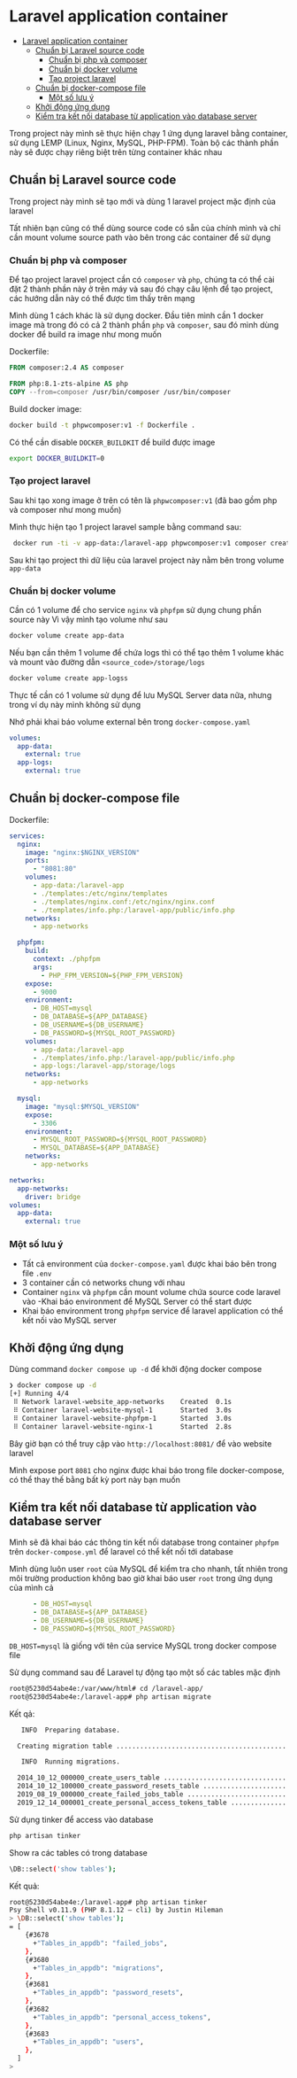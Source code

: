 # Laravel application container

- [Laravel application container](#laravel-application-container)
  - [Chuẩn bị Laravel source code](#chuẩn-bị-laravel-source-code)
    - [Chuẩn bị php và composer](#chuẩn-bị-php-và-composer)
    - [Chuẩn bị docker volume](#chuẩn-bị-docker-volume)
    - [Tạo project laravel](#tạo-project-laravel)
  - [Chuẩn bị docker-compose file](#chuẩn-bị-docker-compose-file)
    - [Một số lưu ý](#một-số-lưu-ý)
  - [Khởi động ứng dụng](#khởi-động-ứng-dụng)
  - [Kiểm tra kết nối database từ application vào database server](#kiểm-tra-kết-nối-database-từ-application-vào-database-server)

Trong project này mình sẽ thực hiện chạy 1 ứng dụng laravel bằng container, sử dụng LEMP (Linux, Nginx, MySQL, PHP-FPM). Toàn bộ các thành phần này sẽ được chạy riêng biệt trên từng container khác nhau

## Chuẩn bị Laravel source code

Trong project này mình sẽ tạo mới và dùng 1 laravel project mặc định của laravel

Tất nhiên bạn cũng có thể dùng source code có sẵn của chính mình và chỉ cần mount volume source path vào bên trong các container để sử dụng

### Chuẩn bị php và composer

Để tạo project laravel project cần có `composer` và `php`, chúng ta có thể cài đặt 2 thành phần này ở trên máy và sau đó chạy câu lệnh để tạo project, các hướng dẫn này có thể được tìm thấy trên mạng

Mình dùng 1 cách khác là sử dụng docker. Đầu tiên mình cần 1 docker image mà trong đó có cả 2 thành phần `php` và `composer`, sau đó mình dùng docker để build ra image như mong muốn

Dockerfile:

```Dockerfile
FROM composer:2.4 AS composer

FROM php:8.1-zts-alpine AS php
COPY --from=composer /usr/bin/composer /usr/bin/composer
```

Build docker image:

```bash
docker build -t phpwcomposer:v1 -f Dockerfile .
```

Có thể cần disable `DOCKER_BUILDKIT` để build được image

```bash
export DOCKER_BUILDKIT=0
```


### Tạo project laravel

Sau khi tạo xong image ở trên có tên là `phpwcomposer:v1` (đã bao gồm php và composer như mong muốn)

Mình thực hiện tạo 1 project laravel sample bằng command sau:

```bash
 docker run -ti -v app-data:/laravel-app phpwcomposer:v1 composer create-project laravel/laravel /laravel-app --prefer-dist
```

Sau khi tạo project thì dữ liệu của laravel project này nằm bên trong volume `app-data`

### Chuẩn bị docker volume

Cần có 1 volume để cho service  `nginx` và `phpfpm` sử dụng chung phần source này
Vì vậy mình tạo volume như sau

```bash
docker volume create app-data
```

Nếu bạn cần thêm 1 volume để chứa logs thì có thể tạo thêm 1 volume khác và mount vào đường dẫn `<source_code>/storage/logs`

```bash
docker volume create app-logss
```

Thực tế cần có 1 volume sử dụng để lưu MySQL Server data nữa, nhưng trong ví dụ này mình không sử dụng

Nhớ phải khai báo volume external bên trong `docker-compose.yaml`

```yaml
volumes:
  app-data:
    external: true
  app-logs:
    external: true
```

## Chuẩn bị docker-compose file

Dockerfile:

```yaml
services:
  nginx:
    image: "nginx:$NGINX_VERSION"
    ports:
      - "8081:80"
    volumes:
      - app-data:/laravel-app
      - ./templates:/etc/nginx/templates
      - ./templates/nginx.conf:/etc/nginx/nginx.conf
      - ./templates/info.php:/laravel-app/public/info.php
    networks:
      - app-networks

  phpfpm:
    build: 
      context: ./phpfpm
      args:
        - PHP_FPM_VERSION=${PHP_FPM_VERSION}
    expose:
      - 9000
    environment:
      - DB_HOST=mysql
      - DB_DATABASE=${APP_DATABASE}
      - DB_USERNAME=${DB_USERNAME}
      - DB_PASSWORD=${MYSQL_ROOT_PASSWORD}
    volumes:
      - app-data:/laravel-app
      - ./templates/info.php:/laravel-app/public/info.php
      - app-logs:/laravel-app/storage/logs
    networks:
      - app-networks

  mysql:
    image: "mysql:$MYSQL_VERSION"
    expose:
      - 3306
    environment:
      - MYSQL_ROOT_PASSWORD=${MYSQL_ROOT_PASSWORD}
      - MYSQL_DATABASE=${APP_DATABASE}
    networks:
      - app-networks

networks:
  app-networks:
    driver: bridge
volumes:
  app-data:
    external: true
```

### Một số lưu ý

- Tất cả environment của `docker-compose.yaml` được khai báo bên trong file `.env`
- 3 container cần có networks chung với nhau
- Container `nginx` và `phpfpm` cần mount volume chứa source code laravel vào
-Khai báo environment để MySQL Server có thể start được
- Khai báo environment trong `phpfpm` service để laravel application có thể kết nối vào MySQL server

## Khởi động ứng dụng

Dùng command `docker compose up -d` để khởi động docker compose

```bash
❯ docker compose up -d
[+] Running 4/4
 ⠿ Network laravel-website_app-networks    Created  0.1s
 ⠿ Container laravel-website-mysql-1       Started  3.0s
 ⠿ Container laravel-website-phpfpm-1      Started  3.0s 
 ⠿ Container laravel-website-nginx-1       Started  2.8s 
```

Bây giờ bạn có thể truy cập vào `http://localhost:8081/` để vào website laravel

Mình expose port `8081` cho nginx được khai báo trong file docker-compose, có thể thay thế bằng bất kỳ port này bạn muốn

## Kiểm tra kết nối database từ application vào database server

Mình  sẽ đã khai báo các thông tin kết nối database trong container `phpfpm` trên `docker-compose.yml` để laravel có thể kết nối tới database

Mình dùng luôn user `root` của MySQL để kiểm tra cho nhanh, tất nhiên trong môi trường production không bao giờ khai báo user `root` trong ứng dụng của mình cả

```yaml
      - DB_HOST=mysql
      - DB_DATABASE=${APP_DATABASE}
      - DB_USERNAME=${DB_USERNAME}
      - DB_PASSWORD=${MYSQL_ROOT_PASSWORD}
```

`DB_HOST=mysql`  là giống với tên của service MySQL trong docker compose file

Sử dụng command sau để Laravel tự động tạo một số các tables mặc định

```bash
root@5230d54abe4e:/var/www/html# cd /laravel-app/
root@5230d54abe4e:/laravel-app# php artisan migrate
```

Kết qả:

```bash
   INFO  Preparing database.  

  Creating migration table ........................................... 32ms DONE

   INFO  Running migrations.  

  2014_10_12_000000_create_users_table ............................... 69ms DONE
  2014_10_12_100000_create_password_resets_table ..................... 44ms DONE
  2019_08_19_000000_create_failed_jobs_table ......................... 50ms DONE
  2019_12_14_000001_create_personal_access_tokens_table .............. 70ms DONE
```

Sử dụng tinker để access vào database

```bash
php artisan tinker
```

Show ra các tables có trong database

```bash
\DB::select('show tables');
```

Kết quả:

```bash
root@5230d54abe4e:/laravel-app# php artisan tinker
Psy Shell v0.11.9 (PHP 8.1.12 — cli) by Justin Hileman
> \DB::select('show tables');
= [
    {#3678
      +"Tables_in_appdb": "failed_jobs",
    },
    {#3680
      +"Tables_in_appdb": "migrations",
    },
    {#3681
      +"Tables_in_appdb": "password_resets",
    },
    {#3682
      +"Tables_in_appdb": "personal_access_tokens",
    },
    {#3683
      +"Tables_in_appdb": "users",
    },
  ]
> 
```
